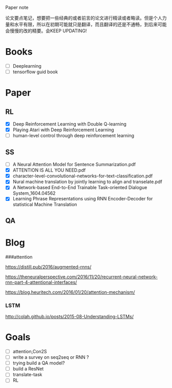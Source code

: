Paper note



论文要点笔记，想要把一些经典的或者前言的论文进行精读或者略读。但是个人力量和水平有限，所以在初期可能就只是翻译，而且翻译的还是不通畅，到后来可能会慢慢的改的精要。会KEEP UPDATING!

# Books

- [ ] Deeplearning
- [ ] tensorflow guid book

# Paper

## RL
- [x] Deep Reinforcement Learning with Double Q-learning
- [x] Playing Atari with Deep Reinforcement Learning
- [ ] human-level control through deep reinforcement learning

## SS

- [ ] A Neural Attention Model for Sentence Summarization.pdf
- [x] ATTENTION IS ALL YOU NEED.pdf
- [x] character-level-convolutional-networks-for-text-classification.pdf
- [x] Nural machine translation by jointly learning to align and transelate.pdf
- [x] A Network-based End-to-End Trainable Task-oriented Dialogue System_1604.04562
- [x] Learning Phrase Representations using RNN Encoder-Decoder for statistical Machine Translation

## QA



# Blog

###attention

 https://distill.pub/2016/augmented-rnns/ 

 https://theneuralperspective.com/2016/11/20/recurrent-neural-network-rnn-part-4-attentional-interfaces/

 https://blog.heuritech.com/2016/01/20/attention-mechanism/

### LSTM

 http://colah.github.io/posts/2015-08-Understanding-LSTMs/

# Goals



- [ ] attention,Con2S
- [ ] write a survey on seq2seq or RNN ?
- [ ] trying build a QA model?
- [ ] build a ResNet
- [ ] translate-task
- [ ] RL
